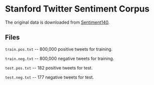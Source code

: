 
# Stanford Twitter Sentiment Corpus

The original data is downloaded from [Sentiment140](http://help.sentiment140.com/for-students/).

## Files

`train.pos.txt` -- 800,000 positive tweets for training.

`train.neg.txt` -- 800,000 negative tweets for training.

`test.pos.txt` -- 182 positive tweets for test.

`test.neg.txt` -- 177 negative tweets for test.
